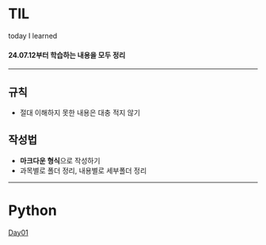 # TIL
today I learned
#### 24.07.12부터 학습하는 내용을 모두 정리

---
## 규칙
- 절대 이해하지 못한 내용은 대충 적지 않기
## 작성법
- **마크다운 형식**으로 작성하기
- 과목별로 폴더 정리, 내용별로 세부폴더 정리
---

# Python
[Day01](https://github.com/dorani12/TIL/tree/master/Python)